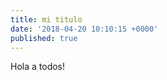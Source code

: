 ```yaml
---
title: mi titulo
date: '2018-04-20 10:10:15 +0000'
published: true
---
```

Hola a todos!
<amp-img src="https://jesus-sheriff.github.io/amplify/assets/images/logo.jpg" alt="Welcome" height="400" width="800"></amp-img>
